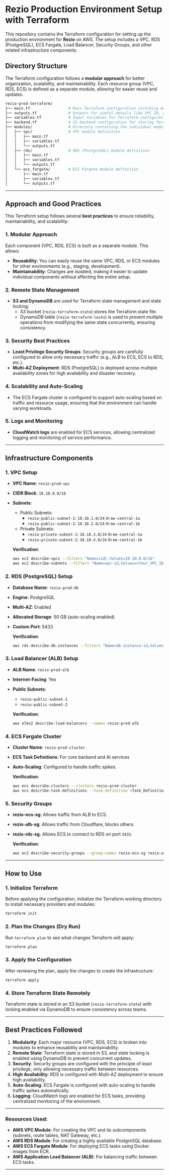 
# **Rezio Production Environment Setup with Terraform**

This repository contains the Terraform configuration for setting up the production environment for **Rezio** on AWS. The setup includes a VPC, RDS (PostgreSQL), ECS Fargate, Load Balancer, Security Groups, and other related infrastructure components.

## **Directory Structure**

The Terraform configuration follows a **modular approach** for better organization, scalability, and maintainability. Each resource group (VPC, RDS, ECS) is defined as a separate module, allowing for easier reuse and updates.

```bash
rezio-prod-terraform/
├── main.tf                 # Main Terraform configuration stitching modules together
├── outputs.tf              # Outputs for useful details like VPC ID, ALB DNS name, etc.
├── variables.tf            # Input variables for Terraform configuration
├── backend.tf              # S3 backend configuration for storing Terraform state
├── modules/                # Directory containing the individual modules
│   ├── vpc/                # VPC module definition
│   │   ├── main.tf
│   │   ├── variables.tf
│   │   └── outputs.tf
│   ├── rds/                # RDS (PostgreSQL) module definition
│   │   ├── main.tf
│   │   ├── variables.tf
│   │   └── outputs.tf
│   └── ecs_fargate/        # ECS Fargate module definition
│       ├── main.tf
│       ├── variables.tf
│       └── outputs.tf
```

---

## **Approach and Good Practices**

This Terraform setup follows several **best practices** to ensure reliability, maintainability, and scalability:

### **1. Modular Approach**
Each component (VPC, RDS, ECS) is built as a separate module. This allows:
- **Reusability**: You can easily reuse the same VPC, RDS, or ECS modules for other environments (e.g., staging, development).
- **Maintainability**: Changes are isolated, making it easier to update individual components without affecting the entire setup.

### **2. Remote State Management**
- **S3 and DynamoDB** are used for Terraform state management and state locking:
  - S3 bucket (`rezio-terraform-state`) stores the Terraform state file.
  - DynamoDB table (`rezio-terraform-locks`) is used to prevent multiple operations from modifying the same state concurrently, ensuring consistency.

### **3. Security Best Practices**
- **Least Privilege Security Groups**: Security groups are carefully configured to allow only necessary traffic (e.g., ALB to ECS, ECS to RDS, etc.).
- **Multi-AZ Deployment**: RDS (PostgreSQL) is deployed across multiple availability zones for high availability and disaster recovery.

### **4. Scalability and Auto-Scaling**
- The ECS Fargate cluster is configured to support auto-scaling based on traffic and resource usage, ensuring that the environment can handle varying workloads.

### **5. Logs and Monitoring**
- **CloudWatch logs** are enabled for ECS services, allowing centralized logging and monitoring of service performance.

---

## **Infrastructure Components**

### **1. VPC Setup**
- **VPC Name**: `rezio-prod-vpc`
- **CIDR Block**: `10.10.0.0/16`
- **Subnets**:
  - Public Subnets: 
    - `rezio-public-subnet-1`: `10.10.1.0/24` in `me-central-1a`
    - `rezio-public-subnet-2`: `10.10.2.0/24` in `me-central-1b`
  - Private Subnets:
    - `rezio-private-subnet-1`: `10.10.3.0/24` in `me-central-1a`
    - `rezio-private-subnet-2`: `10.10.4.0/24` in `me-central-1b`

  **Verification**:
  ```bash
  aws ec2 describe-vpcs --filters "Name=cidr,Values=10.10.0.0/16"
  aws ec2 describe-subnets --filters "Name=vpc-id,Values=<Your_VPC_ID>"
  ```

### **2. RDS (PostgreSQL) Setup**
- **Database Name**: `rezio-prod-db`
- **Engine**: PostgreSQL
- **Multi-AZ**: Enabled
- **Allocated Storage**: 50 GB (auto-scaling enabled)
- **Custom Port**: 5433

  **Verification**:
  ```bash
  aws rds describe-db-instances --filters "Name=db-instance-id,Values=rezio-prod-db"
  ```

### **3. Load Balancer (ALB) Setup**
- **ALB Name**: `rezio-prod-alb`
- **Internet-Facing**: Yes
- **Public Subnets**: 
  - `rezio-public-subnet-1`
  - `rezio-public-subnet-2`

  **Verification**:
  ```bash
  aws elbv2 describe-load-balancers --names rezio-prod-alb
  ```

### **4. ECS Fargate Cluster**
- **Cluster Name**: `rezio-prod-cluster`
- **ECS Task Definitions**: For core backend and AI services
- **Auto-Scaling**: Configured to handle traffic spikes.

  **Verification**:
  ```bash
  aws ecs describe-clusters --clusters rezio-prod-cluster
  aws ecs describe-task-definitions --task-definition <Task_Definition_Name>
  ```

### **5. Security Groups**
- **rezio-ecs-sg**: Allows traffic from ALB to ECS.
- **rezio-alb-sg**: Allows traffic from Cloudflare, blocks others.
- **rezio-rds-sg**: Allows ECS to connect to RDS on port `5433`.

  **Verification**:
  ```bash
  aws ec2 describe-security-groups --group-names rezio-ecs-sg rezio-alb-sg rezio-rds-sg
  ```

---

## **How to Use**

### **1. Initialize Terraform**
Before applying the configuration, initialize the Terraform working directory to install necessary providers and modules:

```bash
terraform init
```

### **2. Plan the Changes (Dry Run)**
Run `terraform plan` to see what changes Terraform will apply:

```bash
terraform plan
```

### **3. Apply the Configuration**
After reviewing the plan, apply the changes to create the infrastructure:

```bash
terraform apply
```

### **4. Store Terraform State Remotely**
Terraform state is stored in an S3 bucket (`rezio-terraform-state`) with locking enabled via DynamoDB to ensure consistency across teams.

---

## **Best Practices Followed**

1. **Modularity**: Each major resource (VPC, RDS, ECS) is broken into modules to enhance reusability and maintainability.
2. **Remote State**: Terraform state is stored in S3, and state locking is enabled using DynamoDB to prevent concurrent updates.
3. **Security**: Security groups are configured with the principle of least privilege, only allowing necessary traffic between resources.
4. **High Availability**: RDS is configured with Multi-AZ deployment to ensure high availability.
5. **Auto-Scaling**: ECS Fargate is configured with auto-scaling to handle traffic spikes automatically.
6. **Logging**: CloudWatch logs are enabled for ECS tasks, providing centralized monitoring of the environment.

---

### **Resources Used:**
- **AWS VPC Module**: For creating the VPC and its subcomponents (subnets, route tables, NAT Gateway, etc.).
- **AWS RDS Module**: For creating a highly available PostgreSQL database.
- **AWS ECS Fargate Module**: For deploying ECS tasks using Docker images from ECR.
- **AWS Application Load Balancer (ALB)**: For balancing traffic between ECS tasks.

---
